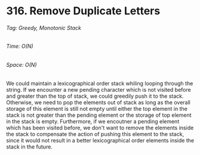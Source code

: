 # 316. Remove Duplicate Letters

###### Tag: Greedy, Monotonic Stack

###### Time: O(N)
###### Space: O(N)

We could maintain a lexicographical order stack whiling looping through the string. If we encounter a new pending character which is not visited before and greater than the
top of stack, we could greedily push it to the stack. Otherwise, we need to pop the elements out of stack as long as the overall storage of this element is still not empty until either the top element in the stack is not greater than the pending element or the storage of top element in the stack is empty. Furthermore, if we encoutner a pending element which has been visited before, we don't want to remove the elements inside the stack to compensate the action of pushing this element to the stack, since it would not result in a better lexicographical order elements inside the stack in the future.
